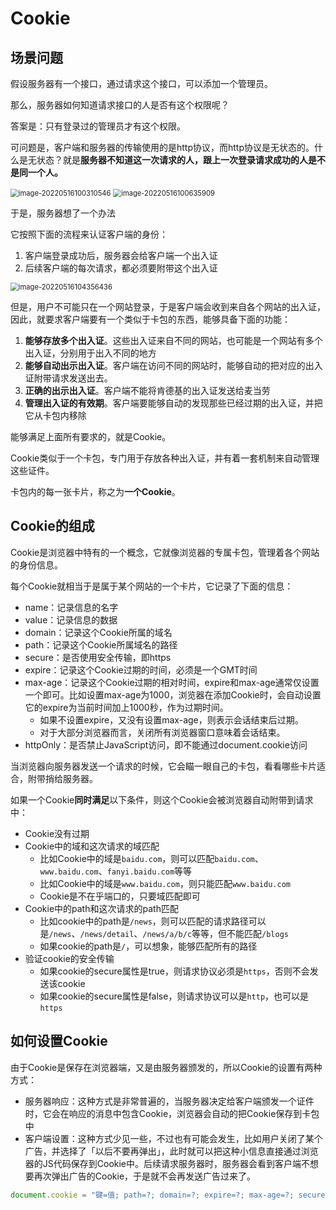 # Cookie

## 场景问题

假设服务器有一个接口，通过请求这个接口，可以添加一个管理员。

那么，服务器如何知道请求接口的人是否有这个权限呢？

答案是：只有登录过的管理员才有这个权限。

可问题是，客户端和服务器的传输使用的是http协议，而http协议是无状态的。什么是无状态？就是**服务器不知道这一次请求的人，跟上一次登录请求成功的人是不是同一个人。**

<img src="https://penguinbucket.obs.cn-southwest-2.myhuaweicloud.com/img/image-20220516100310546.png" alt="image-20220516100310546" style="zoom: 80%;" />

<img src="https://penguinbucket.obs.cn-southwest-2.myhuaweicloud.com/img/image-20220516100635909.png" alt="image-20220516100635909" style="zoom:80%;" />

于是，服务器想了一个办法

它按照下面的流程来认证客户端的身份：

1. 客户端登录成功后，服务器会给客户端一个出入证
2. 后续客户端的每次请求，都必须要附带这个出入证

<img src="https://penguinbucket.obs.cn-southwest-2.myhuaweicloud.com/img/image-20220516104356436.png" alt="image-20220516104356436" style="zoom:80%;" />

但是，用户不可能只在一个网站登录，于是客户端会收到来自各个网站的出入证，因此，就要求客户端要有一个类似于卡包的东西，能够具备下面的功能：

1. **能够存放多个出入证**。这些出入证来自不同的网站，也可能是一个网站有多个出入证，分别用于出入不同的地方
2. **能够自动出示出入证**。客户端在访问不同的网站时，能够自动的把对应的出入证附带请求发送出去。
3. **正确的出示出入证**。客户端不能将肯德基的出入证发送给麦当劳
4. **管理出入证的有效期**。客户端要能够自动的发现那些已经过期的出入证，并把它从卡包内移除

能够满足上面所有要求的，就是Cookie。

Cookie类似于一个卡包，专门用于存放各种出入证，并有着一套机制来自动管理这些证件。

卡包内的每一张卡片，称之为**一个Cookie**。

## Cookie的组成

Cookie是浏览器中特有的一个概念，它就像浏览器的专属卡包，管理着各个网站的身份信息。

每个Cookie就相当于是属于某个网站的一个卡片，它记录了下面的信息：

- name：记录信息的名字
- value：记录信息的数据
- domain：记录这个Cookie所属的域名
- path：记录这个Cookie所属域名的路径
- secure：是否使用安全传输，即https
- expire：记录这个Cookie过期的时间，必须是一个GMT时间
- max-age：记录这个Cookie过期的相对时间，expire和max-age通常仅设置一个即可。比如设置max-age为1000，浏览器在添加Cookie时，会自动设置它的expire为当前时间加上1000秒，作为过期时间。
  - 如果不设置expire，又没有设置max-age，则表示会话结束后过期。
  - 对于大部分浏览器而言，关闭所有浏览器窗口意味着会话结束。
- httpOnly：是否禁止JavaScript访问，即不能通过document.cookie访问

当浏览器向服务器发送一个请求的时候，它会瞄一眼自己的卡包，看看哪些卡片适合，附带捎给服务器。

如果一个Cookie**同时满足**以下条件，则这个Cookie会被浏览器自动附带到请求中：

- Cookie没有过期
- Cookie中的域和这次请求的域匹配
  - 比如Cookie中的域是`baidu.com`，则可以匹配`baidu.com`、`www.baidu.com`、`fanyi.baidu.com`等等
  - 比如Cookie中的域是`www.baidu.com`，则只能匹配`www.baidu.com`
  - Cookie是不在乎端口的，只要域匹配即可
- Cookie中的path和这次请求的path匹配
  - 比如cookie中的path是`/news`，则可以匹配的请求路径可以是`/news`、`/news/detail`、`/news/a/b/c`等等，但不能匹配`/blogs`
  - 如果cookie的path是`/`，可以想象，能够匹配所有的路径
- 验证cookie的安全传输
  - 如果cookie的secure属性是true，则请求协议必须是`https`，否则不会发送该cookie
  - 如果cookie的secure属性是false，则请求协议可以是`http`，也可以是`https`

## 如何设置Cookie

由于Cookie是保存在浏览器端，又是由服务器颁发的，所以Cookie的设置有两种方式：

- 服务器响应：这种方式是非常普遍的，当服务器决定给客户端颁发一个证件时，它会在响应的消息中包含Cookie，浏览器会自动的把Cookie保存到卡包中
- 客户端设置：这种方式少见一些，不过也有可能会发生，比如用户关闭了某个广告，并选择了「以后不要再弹出」，此时就可以把这种小信息直接通过浏览器的JS代码保存到Cookie中。后续请求服务器时，服务器会看到客户端不想要再次弹出广告的Cookie，于是就不会再发送广告过来了。

```js
document.cookie = "键=值; path=?; domain=?; expire=?; max-age=?; secure";
```



